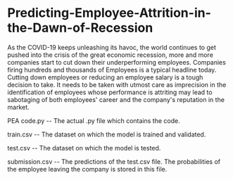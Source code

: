 # Predicting-Employee-Attrition-in-the-Dawn-of-Recession
As the COVID-19 keeps unleashing its havoc, the world continues to get pushed into the crisis of the great economic recession, more and more companies start to cut down their underperforming employees. Companies firing hundreds and thousands of Employees is a typical headline today. Cutting down employees or reducing an employee salary is a tough decision to take. It needs to be taken with utmost care as imprecision in the identification of employees whose performance is attriting may lead to sabotaging of both employees' career and the company's reputation in the market.

PEA code.py -- The actual .py file which contains the code.

train.csv -- The dataset on which the model is trained and validated.

test.csv -- The dataset on which the model is tested.

submission.csv -- The predictions of the test.csv file. The probabilities of the employee leaving the company is stored in this file.
